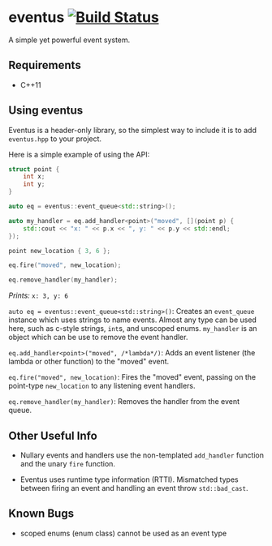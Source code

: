 eventus [![Build Status](https://travis-ci.org/jjcamp/eventus.svg?branch=master)](https://travis-ci.org/jjcamp/eventus)
=======
A simple yet powerful event system.

Requirements
------------
* C++11

Using eventus
-------------
Eventus is a header-only library, so the simplest way to include it is to add
`eventus.hpp` to your project.

Here is a simple example of using the API:
```c++
struct point {
    int x;
    int y;
}

auto eq = eventus::event_queue<std::string>();

auto my_handler = eq.add_handler<point>("moved", [](point p) {
    std::cout << "x: " << p.x << ", y: " << p.y << std::endl;
});

point new_location { 3, 6 };

eq.fire("moved", new_location);

eq.remove_handler(my_handler);
```
*Prints:* `x: 3, y: 6`

`auto eq = eventus::event_queue<std::string>()`: Creates an `event_queue`
instance which uses strings to name events.  Almost any type can be used here,
such as c-style strings, `int`s, and unscoped enums. `my_handler` is an object
which can be use to remove the event handler.

`eq.add_handler<point>("moved", /*lambda*/)`: Adds an event listener (the
lambda or other function) to the "moved" event.

`eq.fire("moved", new_location)`: Fires the "moved" event, passing on the
point-type `new_location` to any listening event handlers.

`eq.remove_handler(my_handler)`: Removes the handler from the event queue.

Other Useful Info
-----------------
* Nullary events and handlers use the non-templated `add_handler` function
and the unary `fire` function.

* Eventus uses runtime type information (RTTI).  Mismatched types between
firing an event and handling an event throw `std::bad_cast`.

Known Bugs
----------
* scoped enums (enum class) cannot be used as an event type

